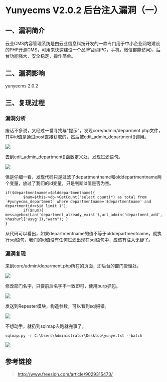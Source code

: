 Yunyecms V2.0.2 后台注入漏洞（一）
==================================

一、漏洞简介
------------

云业CMS内容管理系统是由云业信息科技开发的一款专门用于中小企业网站建设的PHP开源CMS，可用来快速建设一个品牌官网(PC，手机，微信都能访问)，后台功能强大，安全稳定，操作简单。

二、漏洞影响
------------

yunyecms 2.0.2

三、复现过程
------------

### 漏洞分析

废话不多说，又经过一番寻找与"提示"，发现core/admin/deparment.php文件，其中id值是通过post直接获取的，然后被edit\_admin\_department()调用。

![](resource/YunyecmsV2.0.2后台注入漏洞(一)/media/rId25.png)

去到edit\_admin\_department()函数定义处，发现过滤语句。

![](resource/YunyecmsV2.0.2后台注入漏洞(一)/media/rId26.png)

但是仔细一看，发现代码只是过滤了departmentname和olddepartmentname两个变量，放过了我们的id变量，只是判断id值是否为空。

    if($departmentname!=$olddepartmentname){
            $num=$this->db->GetCount("select count(*) as total from `#yunyecms_department` where departmentname='$departmentname' and departmentid<>$id limit 1");
            if($num){ messagebox(Lan('department_already_exist'),url_admin('department_add','','',$this->hashurl['usvg']),"warn"); }
    }

从代码可以看出，如果departmentname的值不等于olddepartmentname，就执行sql语句，我们的id值没有任何过滤出现在sql语句中，应该有注入无疑了。

### 漏洞复现

来到core/admin/deparment.php所在的页面，即后台的部门管理处。

![](resource/YunyecmsV2.0.2后台注入漏洞(一)/media/rId28.png)

修改部门名字，只要前后名字不一致即可，使用burp抓包。

![](resource/YunyecmsV2.0.2后台注入漏洞(一)/media/rId29.png)

发送到Repeater模块，构造参数，可以看到sql报错。

![](resource/YunyecmsV2.0.2后台注入漏洞(一)/media/rId30.png)

不想动手，就扔到sqlmap去跑就完事了。

    sqlmap.py -r C:\Users\Administrator\Desktop\yunye.txt --batch

![](resource/YunyecmsV2.0.2后台注入漏洞(一)/media/rId31.png)

参考链接
--------

> http://www.freesion.com/article/9029315473/

